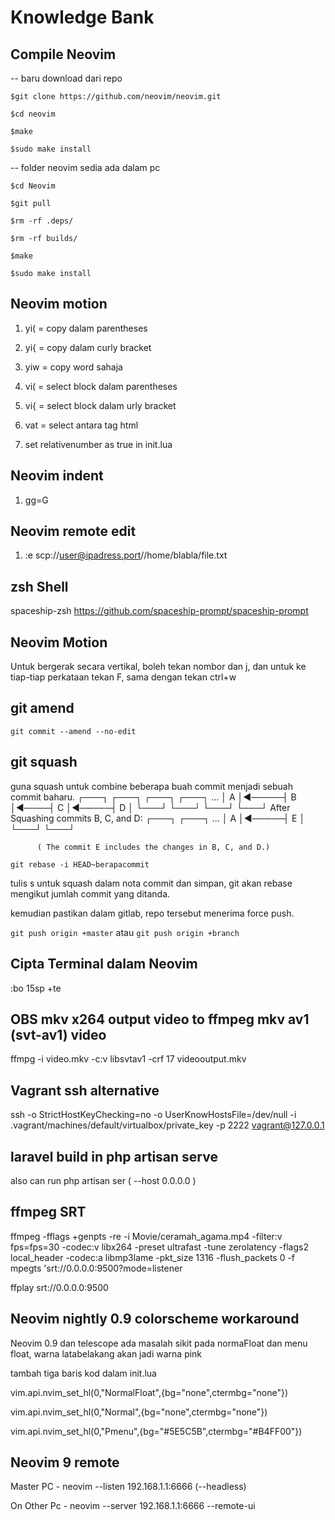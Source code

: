 # Knowledge Bank 

## Compile Neovim 

-- baru download dari repo

`$git clone https://github.com/neovim/neovim.git`

`$cd neovim`

`$make`

`$sudo make install`

-- folder neovim sedia ada dalam pc
 
`$cd Neovim`	

`$git pull`

`$rm -rf .deps/`

`$rm -rf builds/`

`$make`

`$sudo make install`



## Neovim motion 

1. yi( = copy dalam parentheses

2. yi{ = copy dalam curly bracket 

3. yiw = copy word sahaja

4. vi( = select block dalam parentheses

5. vi{ = select block dalam urly bracket 

6. vat = select antara tag html

8. set relativenumber as true in init.lua  
 

## Neovim indent 

1. gg=G 

## Neovim remote edit 

1. :e scp://user@ipadress.port//home/blabla/file.txt

## zsh Shell

spaceship-zsh
https://github.com/spaceship-prompt/spaceship-prompt

## Neovim Motion 

Untuk bergerak secara vertikal, boleh tekan nombor dan j, dan 
untuk ke tiap-tiap perkataan tekan F, sama dengan tekan ctrl+w

## git amend 

`git commit --amend --no-edit`

## git squash 

guna squash untuk combine beberapa buah commit menjadi sebuah commit 
baharu.
          ┌───┐      ┌───┐     ┌───┐      ┌───┐
    ...   │ A │◄─────┤ B │◄────┤ C │◄─────┤ D │
          └───┘      └───┘     └───┘      └───┘
 After Squashing commits B, C, and D:
          ┌───┐      ┌───┐
    ...   │ A │◄─────┤ E │
          └───┘      └───┘

          ( The commit E includes the changes in B, C, and D.)

`git rebase -i HEAD~berapacommit`

tulis s untuk squash dalam nota commit dan simpan, 
git akan rebase mengikut jumlah commit yang ditanda. 

kemudian pastikan dalam gitlab, repo tersebut menerima force push. 

`git push origin +master` atau `git push origin +branch`

## Cipta Terminal dalam Neovim 

:bo 15sp +te

## OBS mkv x264 output video to ffmpeg mkv av1 (svt-av1) video

ffmpg -i video.mkv -c:v libsvtav1 -crf 17 videooutput.mkv

## Vagrant ssh alternative

ssh -o StrictHostKeyChecking=no -o UserKnowHostsFile=/dev/null -i
.vagrant/machines/default/virtualbox/private_key -p 2222 vagrant@127.0.0.1

## laravel build in php artisan serve 

also can run php artisan ser ( --host 0.0.0.0 )

## ffmpeg SRT 

ffmpeg -fflags +genpts -re -i Movie/ceramah_agama.mp4 -filter:v  fps=fps=30  -codec:v libx264 -preset ultrafast -tune 
zerolatency -flags2 local_header -codec:a libmp3lame -pkt_size 1316 -flush_packets 0 -f mpegts 'srt://0.0.0.0:9500?mode=listener

ffplay srt://0.0.0.0:9500

## Neovim nightly 0.9 colorscheme workaround

Neovim 0.9 dan telescope ada masalah sikit pada normaFloat dan menu float, warna latabelakang akan jadi warna pink

tambah tiga baris kod dalam init.lua

vim.api.nvim_set_hl(0,"NormalFloat",{bg="none",ctermbg="none"})

vim.api.nvim_set_hl(0,"Normal",{bg="none",ctermbg="none"})

vim.api.nvim_set_hl(0,"Pmenu",{bg="#5E5C5B",ctermbg="#B4FF00"})

## Neovim 9 remote  

Master PC - neovim --listen 192.168.1.1:6666 (--headless)

On Other Pc - neovim --server 192.168.1.1:6666 --remote-ui





